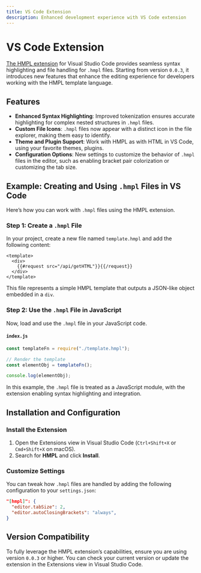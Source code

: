 ```yaml
---
title: VS Code Extension
description: Enhanced development experience with VS Code extension
---
```


# VS Code Extension

[The HMPL extension](https://marketplace.visualstudio.com/items?itemName=hmpljs.hmpl) for Visual Studio Code provides seamless syntax highlighting and file handling for `.hmpl` files. Starting from version `0.0.3`, it introduces new features that enhance the editing experience for developers working with the HMPL template language.

## Features

- **Enhanced Syntax Highlighting**: Improved tokenization ensures accurate highlighting for complex nested structures in `.hmpl` files.
- **Custom File Icons**: `.hmpl` files now appear with a distinct icon in the file explorer, making them easy to identify.
- **Theme and Plugin Support**: Work with HMPL as with HTML in VS Code, using your favorite themes, plugins.
- **Configuration Options**: New settings to customize the behavior of `.hmpl` files in the editor, such as enabling bracket pair colorization or customizing the tab size.

## Example: Creating and Using `.hmpl` Files in VS Code

Here’s how you can work with `.hmpl` files using the HMPL extension.

### Step 1: Create a `.hmpl` File

In your project, create a new file named `template.hmpl` and add the following content:

```hmpl
<template>
  <div>
    {{#request src="/api/getHTML"}}{{/request}}
  </div>
</template>
```

This file represents a simple HMPL template that outputs a JSON-like object embedded in a `div`.

### Step 2: Use the `.hmpl` File in JavaScript

Now, load and use the `.hmpl` file in your JavaScript code.

#### `index.js`

```javascript
const templateFn = require("./template.hmpl");

// Render the template
const elementObj = templateFn();

console.log(elementObj);
```

In this example, the `.hmpl` file is treated as a JavaScript module, with the extension enabling syntax highlighting and integration.

## Installation and Configuration

### Install the Extension

1. Open the Extensions view in Visual Studio Code (`Ctrl+Shift+X` or `Cmd+Shift+X` on macOS).
2. Search for **HMPL** and click **Install**.

### Customize Settings

You can tweak how `.hmpl` files are handled by adding the following configuration to your `settings.json`:

```json
"[hmpl]": {
  "editor.tabSize": 2,
  "editor.autoClosingBrackets": "always",
}
```

## Version Compatibility

To fully leverage the HMPL extension’s capabilities, ensure you are using version `0.0.3` or higher. You can check your current version or update the extension in the Extensions view in Visual Studio Code.
